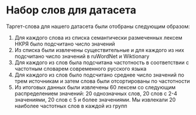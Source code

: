 # Набор слов для датасета

Таргет-слова для нашего датасета были отобраны следующим образом:

1. Для каждого слова из списка семантически размеченных лексем НКРЯ было подсчитано число значений
2. Из списка были извлечены существительные и для каждого из них подсчитано число значений в ruWordNet и Wiktionary
3. Для каждого из слов была подсчитана частотность в соответствии с частотным словарем современного русского языка
4. Для каждого из слов было подсчитано среднее число значений по трем источникам и затем слова были отсортированы по частотности
5. Из итоговых данных были извлечены 60 лексем со следующим распределением значений: 20 однозначных слов, 20 слов с 2-4 значениями, 20 слов с 5 и более значениями. Мы извлекали 20 наиболее частотных слов в каждой из групп

